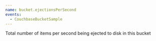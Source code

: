 ```yaml
---
name: bucket.ejectionsPerSecond
events:
  - CouchbaseBucketSample
---
```


Total number of items per second being ejected to disk in this bucket